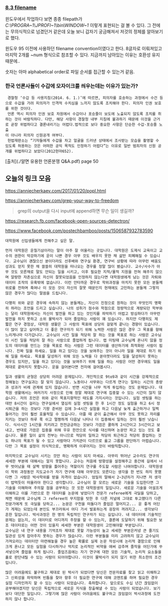 ### [8.3 filename](https://en.wikipedia.org/wiki/8.3_filename)

윈도우에서 작업하다 보면 종종 filepath가 *C:\PROGRA~1\JPROFI~1\bin\WINDOW~1* 이렇게 표현되는 걸 볼 수 있다.  그 전에는 무의식적으로 넘겼던거 같은데 오늘 보니 갑자기 궁금해져서 저것의 정체를 알아보기로 했다.

윈도우 95 이전에 사용하던 filename convention이였다고 한다. 8글자로 이뤄져있고 마지막 2개를 ~num 형식으로 참조할 수 있다. 지금까지 남아있는 이유는 호환성 유지 때문에..

숫자는 아마 alphabetical order로 파일 순서를 접근할 수 있는거 같음.

### 한국 언론사들이 수갑에 모자이크를 씌우는데는 이유가 있는가?

```  경찰청 ‘수갑 등 사용지침(2014. 6. 1.)’에 따르면, 피의
 경찰청 ‘수갑 등 사용지침(2014. 6. 1.)’에 따르면, 피의자를 호송하는 과정에서 수건 등으로 수갑을 가려 피의자가 인격적 수치심을 느끼지 않도록 조치해야 한다. 피의자 인권 보호를 위한 것이다.
 언론 역시 피의자 인권 보호 차원에서 수갑이나 포승줄이 보도에 노출되지 않도록 조치를 취하는 것이 바람직하다. 다만, 해당 사항이 경찰청 내부 지침에 불과하기 때문에 이것을 근거로 곧장 위법하다고 결론내리기는 어렵다.법적으로 보다 중요한 사항은 단순한 수갑·포승줄 노출
이 아니라 피의자 신원공개 여부다.
 헌법재판소는 “기자들에게 수갑을 차고 얼굴을 드러낸 상태에서 조사받는 모습을 촬영할 수 있도록 허용하는 것은 어떠한 공익 목적도 인정하기 어렵다”는 이유로 일반 범죄자의 신원 공개를 위법하다고 보았다(2012헌마652).
```

[출처](./알면 유용한 언론분쟁 Q&A.pdf) page 50



## 오늘의 링크 모음

https://anniecherkaev.com/2017/01/20/popl.html

https://anniecherkaev.com/grep-your-way-to-freedom

> grep의 output을 다시 input에 append하면 무슨 일이 생길까?

https://research.fb.com/facebook-open-sources-detectron/

https://www.facebook.com/postechbamboo/posts/1506587932783590

```
대학원에 신입생들에게 전해주고 싶은 말.

먼저 대학원은 운칠기삼이라는 말이 아주 잘 어울리는 곳입니다. 대학원은 도제식 교육이고 교수의 권한이 막강하기에 운이 나쁜 경우 아무 것도 배우지 못한 채 삶만 피폐해질 수 있습니다. 교수님이 괜찮으신 분이더라도 선후배와 연구실 환경, 연구비 상황에 따라 아무런 배움도 성과도 얻지 못한 채 쓸쓸히 대학원을 떠나오는 경우를 정말 많이 봤습니다. 교수/사수가 아무 것도 모른채로 말도 안되는 일을 시키고, 이후 필요한 지적/물적 지원을 전혀 해주지 않으며 알량한 자존심으로 자신이 잘못되었음을 인정하지 않는다면 대학원생에게 남는 것은 자퇴와 데이터 조작의 유혹밖에 없습니다. 이런 안타까운 경우로 학위과정을 마치지 못한 모든 분들께 위로를 전하며 혹여나 이 모든 것이 자신의 잘못 때문인지 현재에도 고민하는 분들께 그렇지 않은 경우가 많다는 말씀을 드립니다.

다행히 위와 같은 경우에 속하지 않는 분들께는, 자신이 진정으로 원하는 것이 무엇인지 명확히 하라는 조언을 드리고 싶습니다. 나의 성취가 점수와 학점으로 정량적으로 계량되던 학부와는 달리 대학원에서는 자신이 발전을 하고 있는 것인지를 파악하기 어렵고 방심하다가 아무런 발전을 하지 못하고 소위 물박사가 되어 졸업하는 사람이 꽤 있습니다. 하지만 다행히도 제 짧은 연구 경험상, 대학원 생활은 그 사람의 목표에 상당히 걸맞게 끝나는 경향이 있습니다. 더 많이 알고 싶어하고 더 좋은 연구자가 되기 위해 노력한 사람은 많은 경우 그 목표를 향해 느리게나마 다가갑니다. 교수님이 시킨 일을 적당히 잘 하는 것을 목표로 하는 사람은 교수님이 시킨 일을 적당히 잘 하는 사람으로 졸업하게 됩니다. 랩 미팅때 교수님께 혼나지 않을 정도의 데이터를 만드는 것을 목표로 하는 사람은 그런 데이터를 생산하기에 최적화된 사람이 됩니다. 진짜 일을 하세요. 일을 하고 있다는 것을 보여주는 것이 아니라 일을 제대로 하기 위해 일을 하세요. 목표를 달성하기 위해 모든 노력을 다 쏟아붓더라도 일을 달성하지 못하는 경우도 있지만, 일을 하고 있다는 것을 보여주기 위해 일을 하는 사람은 어떤 경우에도 일을 제대로 끝마치지 못합니다. 운을 걸어본다면 전자에 걸어봅시다.

일과 생활의 균형은 상당히 어려운 문제입니다. 개인적으로 9to9과 같이 시간을 강제적으로 정해놓는 연구실과는 잘 맞지 않습니다. 노동이나 사무와는 다르게 연구는 일하는 시간의 총량과 성과가 비례 관계에 있지 않습니다. 반면 시간을 너무 적게 투입하는 것도 문제입니다. 대학원 생활에서는 여러가지 사정으로 인해 정말 제대로 연구에 집중할 수 있는 시간이 많지 않습니다. 저의 조언은 위와 같이 목표지향적인 태도를 가지시라는 것입니다. 실험 셋팅을 하는 데만 8시간이 걸리는 연구실에서 열심히 실험 셋팅을 한 후 1시간 정도 실험을 하고 6시 정시퇴근을 하는 것보다 기왕 준비된 김에 3~4시간 실험을 하고 다음날 늦게 출근하거나 일찍 들어가는 것이 훨씬 효율적일 수 있습니다. 아플 때 굳이 출근해서 아무 것도 못하고 자리를 지키는 것보다 하루 푹 쉬고 멀쩡하게 다음날 나타나 더 집중해서 일하는 것이 훨씬 낫습니다. 식사시간 1시간을 지키려고 전전긍긍하는 것보다 가끔은 쿨하게 2시간이고 3시간이고 보내고, 반대로 가끔은 집중을 위해 우유 한잔으로 식사를 대신하며 논문만 파고 있는 것도 좋습니다. 물론 일이 삶의 전부는 아니므로 적당히 일하고 적당히 퇴근하고 적당히 졸업하는 것도 하나의 목표가 될 수 있고 사람마다 가치관이 다르므로 옳고 그름을 판단하기 어렵습니다. 다만 그 목표 설정이 의식적으로, 명확하게 이루어지는 것이 바람직합니다.

마지막으로 교수님이 시키는 것만 하는 사람이 되지 마세요. 아무리 뛰어난 교수라도 연구의 세세한 부분에 대해서는 알지 못합니다. 교수는 처음에 방향성을 설정해주고 중간에 길에서 너무 벗어났을 때 살짝 방향을 틀어주는 역할이지 연구를 주도할 사람은 나여야합니다. 대학원생이 학위 과정동안 지도교수가 자기 연구에 대해 아무것도 모른다는 생각을 한 번도 하지 못했다면 그 사람은 박사학위를 받을 자격이 없습니다. 엄밀히 말해서 2~3년차가 지나면 저 생각이 밥먹듯이 떠올라야 한다고 생각합니다. 교수님이 잘 모르는 새로운 기술을 도입한다면 그 기술을 이해하여 주의할 점을 공부하는 것 또한 대학원생의 일입니다. 새로운 기술을 어설프게 이해하고 이를 기반으로 한 데이터를 논문에 넣었다가 전문가 referee에게 극딜을 당하고, 체면 때문에 교수님께 그 referee의 무지함을 탓한 후 다른 저널에 그대로 투고했다가 다른 전문가에게 또 극딜을 당하고... 논문은 구천을 떠돌다가 졸업은 멀어지고... 운 좋게 어딘가 게재는 되었는데 본인도 부끄러워서 어디 가서 발표하는게 굉장히 꺼려지고... 생각보다 흔한 일입니다. 박사과정은 한 명의 독립적인 연구자가 되는 길입니다. 내 데이터에 기술적인 문제는 없는지, 이 데이터로 어디까지 주장을 할 수 있는지, 결론에 도달하기 위해 필요한 보조 데이터로는 어떤 것이 있을지 세세한 부분은 대학원생이 고민해야할 부분입니다.
교수님은 내 연구 내용을 기억조차 제대로 못할 가능성이 높고 세세한 부분은커녕 큰 줄기도 일관성 있게 잡아주지 못하는 경우가 많습니다. 이런 부분들을 미리 고려하지 않고 교수님이 가져오라는 데이터만 마련해놓을 경우 높은 확률로 실제 논문 작성시에 논리적 결함으로 인해 크게 혼나고 모든 실험을 다시하거나 억지로 논리적인 비약을 애써 감추며 졸작을 어딘가에 쑤셔넣으며 졸업을 하게 됩니다. 졸업즈음에는 자기 연구에 대한 모든 기술적, 논리적 요소들을 홀로 판단내릴 수 있는 사람이 되어야합니다. 이것이 물박사가 되지 않기 위한 최소한의 조건입니다.

많은 어려움에도 불구하고 제대로 된 박사가 되었다면 당신은 전문자료를 찾고 읽고 이해하고 그 신뢰성을 파악하며 빈틈을 찾아 향후 더 필요한 연구에 대해 코멘트를 하며 필요한 경우 실험 디자인까지 할 수 있는 사람이 되었습니다. 축하합니다. 앞으로도 수십 년간 끊임없이 공부해야겠지만 당신은 독립적으로 새로운 지식을 창출해낼 수 있는 사람이 되었습니다. 보기보다 대단한 일입니다. 그렇기에 많은 사람이 어려움에도 불구하고 끊임없이 박사과정에 도전하지 않나 합니다.
```


